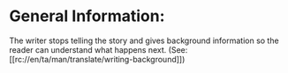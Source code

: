 # General Information:

The writer stops telling the story and gives background information so the reader can understand what happens next. (See: [[rc://en/ta/man/translate/writing-background]])

